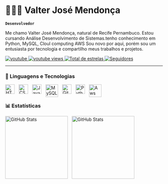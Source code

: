 ## 

# 👩🏻‍💻 Valter José Mendonça

**`Desenvolvedor`**

Me chamo Valter José Mendonça, natural de Recife Pernambuco. Estou cursando Análise Desenvolvimento de Sistemas.tenho conhecimento em Python, MySQL, Cloul computing AWS Sou novo por aqui, porém sou um entusiasta por tecnologia e compartilho meus trabalhos e projetos.

<p align="left">
    <a href="https://linkedin.com/in/valterjunior-ads">
        <img 
            alt="youtube" 
            title="Inscreva-se no meu canal" 
            src="https://custom-icon-badges.demolab.com/youtube/channel/subscribers/UCo-gJ8RnTn5akHqHvO55DVA?color=%23E05D44&label=Inscreva-se&logo=video&logoColor=white&style=for-the-badge&labelColor=CE4630"
        />
    </a>
    <a href="https://github.com/valterjosemendonca">
        <img 
            alt="youtube views" 
            title="Vizualizações no YouTube" 
            src="https://custom-icon-badges.demolab.com/youtube/channel/views/UCo-gJ8RnTn5akHqHvO55DVA?color=%23E1AD0E&logo=eye&logoColor=white&style=for-the-badge&labelColor=C79600"
        />
    </a> 
    <a href="https://github.com/valterjosemendonca">
        <img 
            alt="Total de estrelas" 
            title="Total de estrelas GitHub" 
            src="https://custom-icon-badges.demolab.com/github/stars/valterjosemendonca?color=55960c&style=for-the-badge&labelColor=488207&logo=star&label=estrelas"
        />
    </a>
    <a href="https://linkedin.com/in/valterjunior-ads
">
        <img 
            alt="Seguidores" 
            title="Me siga no GitHub" 
            src="https://custom-icon-badges.demolab.com/github/followers/valterjosemendonca?color=236ad3&labelColor=1155ba&style=for-the-badge&logo=github&label=Seguidores&logoColor=white"
        />
    </a>
</p>

---

### 🤖 Linguagens e Tecnologias

<img 
    align="left" 
    alt="HTML"
    title="HTML" 
    width="30px" 
    style="padding-right: 10px;" 
    src="https://cdn.jsdelivr.net/gh/devicons/devicon@latest/icons/html5/html5-original.svg" 
/>
<img 
    align="left" 
    alt="CSS" 
    title="CSS"
    width="30px" 
    style="padding-right: 10px;" 
    src="https://cdn.jsdelivr.net/gh/devicons/devicon@latest/icons/css3/css3-original.svg" 
/>
<img 
    align="left" 
    alt="JavaScript" 
    title="JavaScript"
    width="30px" 
    style="padding-right: 10px;" 
    src="https://cdn.jsdelivr.net/gh/devicons/devicon@latest/icons/javascript/javascript-original.svg" 
/>
<img 
align="left" 
    alt="MySQL" 
    title="MySQL"
    width="40px" 
    style="padding-right: 10px;"
src="https://devicon-website.vercel.app/api/mysql/original-wordmark.svg"></img>

<img 
    align="left" 
    alt="Git" 
    title="Git"
    width="30px" 
    style="padding-right: 10px;" 
    src="https://cdn.jsdelivr.net/gh/devicons/devicon@latest/icons/git/git-original.svg" 
/>
<img 
    align="left" 
    alt="Python" 
    title="Python"
    width="30px" 
    style="padding-right: 10px;" 
    src="https://cdn.jsdelivr.net/gh/devicons/devicon@latest/icons/python/python-original.svg" 
/>
<img
 align="left" 
    alt="Aws" 
    title="Aws"
    width="40px" 
    style="padding-right: 10px;"
 src="https://devicon-website.vercel.app/api/amazonwebservices/original-wordmark.svg"></img>

<br/>
<br/>

### 📊 Estatísticas

<p>
  <img 
    align="left" 
    alt="GitHub Stats" 
    height="200" 
    style="padding-right: 10px;" 
    src="https://github-readme-stats.vercel.app/api?username=valterjosemendonca&show_icons=true&theme=tokyonight&include_all_commits=true&locale=pt-br" 
  />

<img 
      align="left" 
      alt="GitHub Stats" 
      height="200" 
      src="https://github-readme-stats.vercel.app/api/top-langs/?username=valterjosemendonca&theme=tokyonight&layout=compact&custom_title=Tecnologias&langs_count=9" 
  />

</p>
